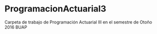 # ProgramacionActuarial3
Carpeta de trabajo de Programación Actuarial III en el semestre de Otoño 2016 BUAP
